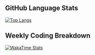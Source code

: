 ## GitHub Language Stats
[![Top Langs](https://stats.lunarkbot.dev/api/top-langs/?username=lunarkbot&layout=compact&count_private=true&theme=dracula&hide=html&langs_count=10)](https://lunarkbot.dev)

## Weekly Coding Breakdown
[![WakaTime Stats](https://stats.lunarkbot.dev/api/wakatime?username=lunarkbot&latout=compact&t=123)](https://lunarkbot.dev)

<!--
**lunarkbot/lunarkbot** is a ✨ _special_ ✨ repository because its `README.md` (this file) appears on your GitHub profile.

Here are some ideas to get you started:

- 🔭 I’m currently working on ...
- 🌱 I’m currently learning ...
- 👯 I’m looking to collaborate on ...
- 🤔 I’m looking for help with ...
- 💬 Ask me about ...
- 📫 How to reach me: ...
- 😄 Pronouns: ...
- ⚡ Fun fact: ...
-->
